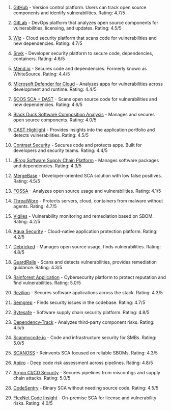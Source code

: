 1. [GitHub](https://www.g2.com/products/github/reviews) - Version control platform. Users can track open source components and identify vulnerabilities. Rating: 4.7/5

2. [GitLab](https://www.g2.com/products/gitlab/reviews) - DevOps platform that analyzes open source components for vulnerabilities, licensing, and updates. Rating: 4.5/5

3. [Wiz](https://www.g2.com/products/wiz/reviews) - Cloud security platform that scans code for vulnerabilities and new dependencies. Rating: 4.7/5

4. [Snyk](https://www.g2.com/products/snyk/reviews) - Developer security platform to secure code, dependencies, containers. Rating: 4.6/5

5. [Mend.io](https://www.g2.com/products/mend-io/reviews) - Secures code and dependencies. Formerly known as WhiteSource. Rating: 4.4/5

6. [Microsoft Defender for Cloud](https://www.g2.com/products/microsoft-defender-for-cloud/reviews) - Analyzes apps for vulnerabilities across development and runtime. Rating: 4.4/5

7. [SOOS SCA + DAST](https://www.g2.com/products/soos-sca-dast/reviews) - Scans open source code for vulnerabilities and new dependencies. Rating: 4.6/5

8. [Black Duck Software Composition Analysis](https://www.g2.com/products/black-duck-software-composition-analysis/reviews) - Manages and secures open source components. Rating: 4.0/5

9. [CAST Highlight](https://www.g2.com/products/cast-highlight/reviews) - Provides insights into the application portfolio and detects vulnerabilities. Rating: 4.5/5

10. [Contrast Security](https://www.g2.com/products/contrast-security/reviews) - Secures code and protects apps. Built for developers and security teams. Rating: 4.4/5

11. [JFrog Software Supply Chain Platform](https://www.g2.com/products/jfrog-software-supply-chain-platform/reviews) - Manages software packages and dependencies. Rating: 4.3/5

12. [MergeBase](https://www.g2.com/products/mergebase/reviews) - Developer-oriented SCA solution with low false positives. Rating: 4.5/5

13. [FOSSA](https://www.g2.com/products/fossa/reviews) - Analyzes open source usage and vulnerabilities. Rating: 4.1/5

14. [ThreatWorx](https://www.g2.com/products/threatworx/reviews) - Protects servers, cloud, containers from malware without agents. Rating: 4.7/5

15. [Vigiles](https://www.g2.com/products/vigiles/reviews) - Vulnerability monitoring and remediation based on SBOM. Rating: 4.2/5

16. [Aqua Security](https://www.g2.com/products/aqua-security/reviews) - Cloud-native application protection platform. Rating: 4.2/5

17. [Debricked](https://www.g2.com/products/debricked/reviews) - Manages open source usage, finds vulnerabilities. Rating: 4.8/5

18. [GuardRails](https://www.g2.com/products/guardrails/reviews) - Scans and detects vulnerabilities, provides remediation guidance. Rating: 4.3/5

19. [Rainforest Application](https://www.g2.com/products/rainforest-application/reviews) - Cybersecurity platform to protect reputation and find vulnerabilities. Rating: 5.0/5

20. [Rezilion](https://www.g2.com/products/rezilion/reviews) - Secures software applications across the stack. Rating: 4.3/5

21. [Semgrep](https://www.g2.com/products/semgrep/reviews) - Finds security issues in the codebase. Rating: 4.7/5

22. [Bytesafe](https://www.g2.com/products/bytesafe/reviews) - Software supply chain security platform. Rating: 4.8/5

23. [Dependency-Track](https://www.g2.com/products/dependency-track/reviews) - Analyzes third-party component risks. Rating: 4.5/5

24. [Scanmycode.io](https://www.g2.com/products/scanmycode-io/reviews) - Code and infrastructure security for SMBs. Rating: 5.0/5

25. [SCANOSS](https://www.g2.com/products/scanoss/reviews) - Reinvents SCA focused on reliable SBOMs. Rating: 4.3/5

26. [Apiiro](https://www.g2.com/products/apiiro/reviews) - Deep code risk assessment across pipelines. Rating: 4.8/5

27. [Argon CI/CD Security](https://www.g2.com/products/argon-ci-cd-security/reviews) - Secures pipelines from misconfigs and supply chain attacks. Rating: 5.0/5

28. [CodeSentry](https://www.g2.com/products/codesentry/reviews) - Binary SCA without needing source code. Rating: 4.5/5

29. [FlexNet Code Insight](https://www.g2.com/products/flexnet-code-insight/reviews) - On-premise SCA for license and vulnerability risks. Rating: 4.0/5
